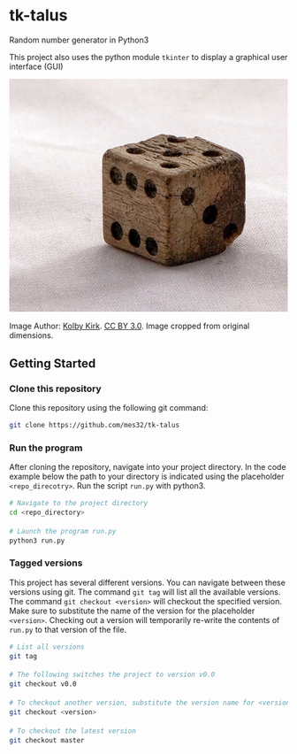 # tk-talus
Random number generator in Python3

This project also uses the python module `tkinter` to display a graphical user interface (GUI)

![Bone Die](docs/images/Die_Bone.png)

Image Author: [Kolby Kirk](https://commons.wikimedia.org/wiki/File:Die_bone.jpg). [CC BY 3.0](https://creativecommons.org/licenses/by/3.0/). Image cropped from original dimensions.

## Getting Started

### Clone this repository
Clone this repository using the following git command:
```bash
git clone https://github.com/mes32/tk-talus
```

### Run the program
After cloning the repository, navigate into your project directory. In the code example below the path to your directory is indicated using the placeholder `<repo_direcotry>`. Run the script `run.py` with python3.
```bash
# Navigate to the project directory
cd <repo_directory>

# Launch the program run.py
python3 run.py
```

### Tagged versions
This project has several different versions. You can navigate between these versions using git. The command `git tag` will list all the available versions. The command `git checkout <version>` will checkout the specified version. Make sure to substitute the name of the version for the placeholder `<version>`. Checking out a version will temporarily re-write the contents of `run.py` to that version of the file.
```bash
# List all versions
git tag

# The following switches the project to version v0.0
git checkout v0.0

# To checkout another version, substitute the version name for <version>
git checkout <version>

# To checkout the latest version
git checkout master
```